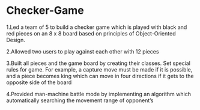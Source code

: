 # Checker-Game
1.Led a team of 5 to build a checker game which is played with black and red pieces on an 8 x 8 board based on principles of Object-Oriented Design. 


2.Allowed two users to play against each other with 12 pieces 



3.Built all pieces and the game board by creating their classes. Set special rules for game. For example, a capture move must be made if it is possible, and a piece becomes king which can move in four directions if it gets to the opposite side of 
the board 


4.Provided man-machine battle mode by implementing an algorithm which automatically searching the movement range of opponent’s
